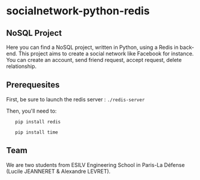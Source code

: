 # socialnetwork-python-redis

<h2>NoSQL Project</h2>
<p>Here you can find a NoSQL project, written in Python, using a Redis in back-end. This project aims to create a social network like Facebook for instance. You can create an account, send friend request, accept request, delete relationship.</p>

<h2>Prerequesites</h2>
<p>First, be sure to launch the redis server : <code>./redis-server</code></p>
Then, you'll need to:
<ul><code>pip install redis</code></ul>
<ul><code>pip install time</code></ul>


<h2>Team</h2>
<p>We are two students from ESILV Engineering School in Paris-La Défense (Lucile JEANNERET & Alexandre LEVRET).</p>
